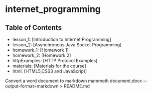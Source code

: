 # internet_programming

## Table of Contents

- lesson_1: [Introduction to Internet Programming]
- lesson_2: [Asynchronous Java Socket Programming]
- homework_1: [Homework 1]
- homework_2: [Homework 2]
- httpExamples: [HTTP Protocol Examples]
- materials: [Materials for the course]
- html: [HTML5,CSS3 and JavaScript]

Convert a word document to markdown
mammoth document.docx --output-format=markdown > README.md